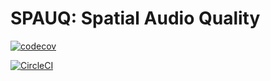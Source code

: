 # SPAUQ: Spatial Audio Quality

[![codecov](https://codecov.io/gh/karnwatcharasupat/spauq/branch/dev/graph/badge.svg?token=N6GHIM48K4)](https://codecov.io/gh/karnwatcharasupat/spauq)

[![CircleCI](https://dl.circleci.com/status-badge/img/gh/karnwatcharasupat/spauq/tree/main.svg?style=svg&circle-token=e9a1a1f3087725f6ab4726391e79a2fd213e5e71)](https://dl.circleci.com/status-badge/redirect/gh/karnwatcharasupat/spauq/tree/main)